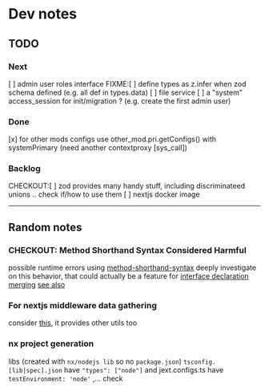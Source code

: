 # Dev notes

## TODO

### Next

[ ] admin user roles interface
FIXME:[ ] define types as z.infer when zod schema defined (e.g. all def in types.data)
[ ] file service
[ ] a "system" access_session for init/migration ? (e.g. create the first admin user)

### Done

[x] for other mods configs use other_mod.pri.getConfigs() with systemPrimary (need another contextproxy [sys_call])

### Backlog

CHECKOUT:[ ] zod provides many handy stuff, including discriminateed unions .. check if/how to use them
[ ] nextjs docker image

---

## Random notes


### CHECKOUT: Method Shorthand Syntax Considered Harmful

possible runtime errors using [method-shorthand-syntax](https://www.totaltypescript.com/method-shorthand-syntax-considered-harmful)
deeply investigate on this behavior, that could actually be a feature for [interface declaration merging](https://www.typescriptlang.org/docs/handbook/declaration-merging.html) [see also](https://www.typescriptlang.org/docs/handbook/2/objects.html)

### For nextjs middleware data gathering

consider [this](https://www.npmjs.com/package/next-extra), it provides other utils too

### nx project generation

libs (created with `nx/nodejs lib` so no `package.json`) `tsconfig.[lib|spec].json` have `"types": ["node"]` and jext.configs.ts have `testEnvironment: 'node'` ,... check
